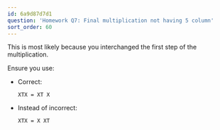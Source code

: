 ```yaml
---
id: 6a9d87d7d1
question: 'Homework Q7: Final multiplication not having 5 column'
sort_order: 60
---
```


This is most likely because you interchanged the first step of the multiplication.

Ensure you use:

- Correct: 
  ```
  XTX = XT X
  ```
- Instead of incorrect: 
  ```
  XTX = X XT
  ```